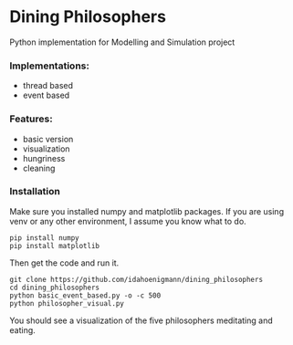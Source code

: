 # Dining Philosophers

Python implementation for Modelling and Simulation project

### Implementations:
* thread based
* event based

### Features:
* basic version
* visualization
* hungriness
* cleaning

### Installation
Make sure you installed numpy and matplotlib packages.
If you are using venv or any other environment, I assume
you know what to do.
```shell
pip install numpy
pip install matplotlib
```

Then get the code and run it.
```shell
git clone https://github.com/idahoenigmann/dining_philosophers
cd dining_philosophers
python basic_event_based.py -o -c 500
python philosopher_visual.py
```

You should see a visualization of the five philosophers meditating
and eating.